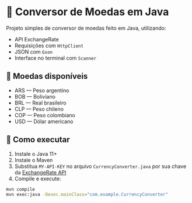 # 💱 Conversor de Moedas em Java

Projeto simples de conversor de moedas feito em Java, utilizando:

- API ExchangeRate
- Requisições com `HttpClient`
- JSON com `Gson`
- Interface no terminal com `Scanner`

## 🧪 Moedas disponíveis

- ARS — Peso argentino
- BOB — Boliviano
- BRL — Real brasileiro
- CLP — Peso chileno
- COP — Peso colombiano
- USD — Dólar americano

## 🚀 Como executar

1. Instale o Java 11+
2. Instale o Maven
3. Substitua `MY-API-KEY` no arquivo `CurrencyConverter.java` por sua chave da [ExchangeRate API](https://www.exchangerate-api.com/)
4. Compile e execute:

```bash
mvn compile
mvn exec:java -Dexec.mainClass="com.example.CurrencyConverter"
